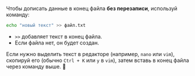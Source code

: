 
Чтобы дописать данные в конец файла **без перезаписи**, используй команду:  

```bash  
echo "новый текст" >> файл.txt  
```  

- `>>` добавляет текст в конец файла.  
- Если файла нет, он будет создан.  

Если нужно выделить текст в редакторе (например, `nano` или `vim`), скопируй его (обычно `Ctrl + K` или `y` в `vim`), затем вставь в конец файла через команду выше. 📝 